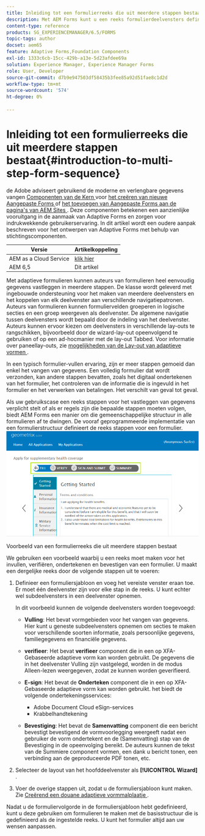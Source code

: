 ```yaml
---
title: Inleiding tot een formulierreeks die uit meerdere stappen bestaat
description: Met AEM Forms kunt u een reeks formulierdeelvensters definiëren waarin gebruikers door een adaptief formulier moeten navigeren en dit moeten invullen.
content-type: reference
products: SG_EXPERIENCEMANAGER/6.5/FORMS
topic-tags: author
docset: aem65
feature: Adaptive Forms,Foundation Components
exl-id: 1333c6cb-15cc-429b-a13e-5d23afdee69a
solution: Experience Manager, Experience Manager Forms
role: User, Developer
source-git-commit: d7b9e947503df58435b3fee85a92d51fae8c1d2d
workflow-type: tm+mt
source-wordcount: '574'
ht-degree: 0%

---
```


# Inleiding tot een formulierreeks die uit meerdere stappen bestaat{#introduction-to-multi-step-form-sequence}

<span class="preview"> de Adobe adviseert gebruikend de moderne en verlengbare gegevens vangen [ Componenten van de Kern ](https://experienceleague.adobe.com/docs/experience-manager-core-components/using/adaptive-forms/introduction.html) voor [ het creëren van nieuwe Aangepaste Forms ](/help/forms/using/create-an-adaptive-form-core-components.md) of [ het toevoegen van Aangepaste Forms aan de pagina&#39;s van AEM Sites ](/help/forms/using/create-or-add-an-adaptive-form-to-aem-sites-page.md). Deze componenten betekenen een aanzienlijke vooruitgang in de aanmaak van Adaptive Forms en zorgen voor indrukwekkende gebruikerservaring. In dit artikel wordt een oudere aanpak beschreven voor het ontwerpen van Adaptive Forms met behulp van stichtingscomponenten. </span>

| Versie | Artikelkoppeling |
| -------- | ---------------------------- |
| AEM as a Cloud Service | [ klik hier ](https://experienceleague.adobe.com/docs/experience-manager-cloud-service/content/forms/adaptive-forms-authoring/authoring-adaptive-forms-foundation-components/configure-layout-of-an-adaptive-form/introduction-form-sequence.html) |
| AEM 6,5 | Dit artikel |


Met adaptieve formulieren kunnen auteurs van formulieren heel eenvoudig gegevens vastleggen in meerdere stappen. De klasse wordt geleverd met ingebouwde ondersteuning voor het maken van meerdere deelvensters en het koppelen van elk deelvenster aan verschillende navigatiepatronen. Auteurs van formulieren kunnen formuliervelden groeperen in logische secties en een groep weergeven als deelvenster. De algemene navigatie tussen deelvensters wordt bepaald door de indeling van het deelvenster. Auteurs kunnen ervoor kiezen om deelvensters in verschillende lay-outs te rangschikken, bijvoorbeeld door de wizard-lay-out opeenvolgend te gebruiken of op een ad-hocmanier met de lay-out Tabbed. Voor informatie over paneellay-outs, zie [ mogelijkheden van de Lay-out van adaptieve vormen ](../../forms/using/layout-capabilities-adaptive-forms.md).

In een typisch formulier-vullen ervaring, zijn er meer stappen gemoeid dan enkel het vangen van gegevens. Een volledig formulier dat wordt verzonden, kan andere stappen bevatten, zoals het digitaal ondertekenen van het formulier, het controleren van de informatie die is ingevuld in het formulier en het verwerken van betalingen. Het verschilt van geval tot geval.

Als uw gebruikscase een reeks stappen voor het vastleggen van gegevens verplicht stelt of als er regels zijn die bepaalde stappen moeten volgen, biedt AEM Forms een manier om die gemeenschappelijke structuur in alle formulieren af te dwingen. De vooraf geprogrammeerde implementatie van een formulierstructuur definieert de reeks stappen voor een formulier. ![ Voorbeeld van een multi-step vormopeenvolging ](assets/formpipeline.png)

Voorbeeld van een formulierreeks die uit meerdere stappen bestaat

We gebruiken een voorbeeld waarbij u een reeks moet maken voor het invullen, verifiëren, ondertekenen en bevestigen van een formulier. U maakt een dergelijke reeks door de volgende stappen uit te voeren:

1. Definieer een formuliersjabloon en voeg het vereiste venster eraan toe. Er moet één deelvenster zijn voor elke stap in de reeks. U kunt echter wel subdeelvensters in een deelvenster opnemen.

   In dit voorbeeld kunnen de volgende deelvensters worden toegevoegd:

   * **Vulling**: Het bevat vormgebieden voor het vangen van gegevens. Hier kunt u geneste subdeelvensters opnemen om secties te maken voor verschillende soorten informatie, zoals persoonlijke gegevens, familiegegevens en financiële gegevens.

   * **verifieer**: Het bevat **verifieer** component die in een op XFA-Gebaseerde adaptieve vorm kan worden gebruikt. De gegevens die in het deelvenster Vulling zijn vastgelegd, worden in de modus Alleen-lezen weergegeven, zodat ze kunnen worden geverifieerd.

   * **E-sign**: Het bevat de **Onderteken** component die in een op XFA-Gebaseerde adaptieve vorm kan worden gebruikt. het biedt de volgende ondertekeningsservices:

      * Adobe Document Cloud eSign-services
      * Krabbelhandtekening

   * **Bevestiging**: Het bevat de **Samenvatting** component die een bericht bevestigt bevestigend de vormvoorlegging weergeeft nadat een gebruiker de vorm ondertekent en de (Samenvatting) stap van de Bevestiging in de opeenvolging bereikt. De auteurs kunnen de tekst van de Summiere component vormen, een dank u bericht tonen, een verbinding aan de geproduceerde PDF tonen, etc.

1. Selecteer de layout van het hoofddeelvenster als **[!UICONTROL Wizard]** .
1. Voer de overige stappen uit, zodat u de formuliersjabloon kunt maken. Zie [ Creërend een douane adaptieve vormmalplaatje ](../../forms/using/custom-adaptive-forms-templates.md).

Nadat u de formuliervolgorde in de formuliersjabloon hebt gedefinieerd, kunt u deze gebruiken om formulieren te maken met de basisstructuur die is gedefinieerd als de ingestelde reeks. U kunt het formulier altijd aan uw wensen aanpassen.
